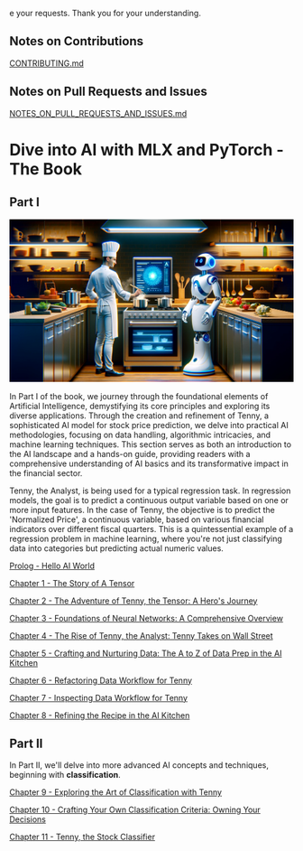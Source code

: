 e your requests. Thank you for your understanding.

Notes on Contributions
----------------------
[CONTRIBUTING.md](../CONTRIBUTING.md)

Notes on Pull Requests and Issues
---------------------------------
[NOTES_ON_PULL_REQUESTS_AND_ISSUES.md](../NOTES_ON_PULL_REQUESTS_AND_ISSUES.md)

# Dive into AI with MLX and PyTorch - The Book

## Part I

![ai-kitchen.png](images%2Fai-kitchen.png)

In Part I of the book, we journey through the foundational elements of Artificial Intelligence, demystifying its core principles and exploring its diverse applications. Through the creation and refinement of Tenny, a sophisticated AI model for stock price prediction, we delve into practical AI methodologies, focusing on data handling, algorithmic intricacies, and machine learning techniques. This section serves as both an introduction to the AI landscape and a hands-on guide, providing readers with a comprehensive understanding of AI basics and its transformative impact in the financial sector.

Tenny, the Analyst, is being used for a typical regression task. In regression models, the goal is to predict a continuous output variable based on one or more input features. In the case of Tenny, the objective is to predict the 'Normalized Price', a continuous variable, based on various financial indicators over different fiscal quarters. This is a quintessential example of a regression problem in machine learning, where you're not just classifying data into categories but predicting actual numeric values.

[Prolog - Hello AI World](000-hello-ai-world/README.md)

[Chapter 1 - The Story of A Tensor](001-story-of-a-tensor/README.md)

[Chapter 2 - The Adventure of Tenny, the Tensor: A Hero's Journey](002-adventure-of-tenny-the-tensor)

[Chapter 3 - Foundations of Neural Networks: A Comprehensive Overview](003-foundations-of-neural-networks%2FREADME.md)

[Chapter 4 - The Rise of Tenny, the Analyst: Tenny Takes on Wall Street](004-neural-networks-in-action-tenny-the-analyst%2FREADME.md)

[Chapter 5 - Crafting and Nurturing Data: The A to Z of Data Prep in the AI Kitchen](005-a-to-z-of-data-prep-in-the-ai-kitchen%2FREADME.md)

[Chapter 6 - Refactoring Data Workflow for Tenny](006-refactoring-data-workflow%2FREADME.md)

[Chapter 7 - Inspecting Data Workflow for Tenny](007-inspecting-data-workflow-for-tenny%2FREADME.md)

[Chapter 8 - Refining the Recipe in the AI Kitchen](008-refining-the-recipe-in-the-ai-kitchen/README.md)

## Part II

In Part II, we'll delve into more advanced AI concepts and techniques, beginning with **classification**.

[Chapter 9 - Exploring the Art of Classification with Tenny](009-exploring-the-art-of-classfication%2FREADME.md)

[Chapter 10 - Crafting Your Own Classification Criteria: Owning Your Decisions](010-crafting-your-own-classification-criteria%2FREADME.md)

[Chapter 11 - Tenny, the Stock Classifier](011-tenny-the-stock-classifier%2FREADME.md)